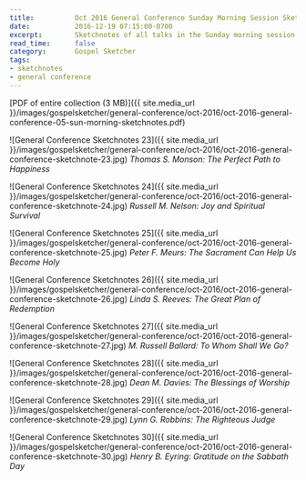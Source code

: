 ```yaml
---
title:          Oct 2016 General Conference Sunday Morning Session Sketchnotes
date:           2016-12-19 07:15:00-0700
excerpt:        Sketchnotes of all talks in the Sunday morning session from Oct 2016 LDS General Conference
read_time:      false
category:       Gospel Sketcher
tags:
- sketchnotes
- general conference
---
```


[PDF of entire collection (3 MB)]({{ site.media_url }}/images/gospelsketcher/general-conference/oct-2016/oct-2016-general-conference-05-sun-morning-sketchnotes.pdf)

![General Conference Sketchnotes 23]({{ site.media_url }}/images/gospelsketcher/general-conference/oct-2016/oct-2016-general-conference-sketchnote-23.jpg)
_Thomas S. Monson: The Perfect Path to Happiness_

![General Conference Sketchnotes 24]({{ site.media_url }}/images/gospelsketcher/general-conference/oct-2016/oct-2016-general-conference-sketchnote-24.jpg)
_Russell M. Nelson: Joy and Spiritual Survival_

![General Conference Sketchnotes 25]({{ site.media_url }}/images/gospelsketcher/general-conference/oct-2016/oct-2016-general-conference-sketchnote-25.jpg)
_Peter F. Meurs: The Sacrament Can Help Us Become Holy_

![General Conference Sketchnotes 26]({{ site.media_url }}/images/gospelsketcher/general-conference/oct-2016/oct-2016-general-conference-sketchnote-26.jpg)
_Linda S. Reeves: The Great Plan of Redemption_

![General Conference Sketchnotes 27]({{ site.media_url }}/images/gospelsketcher/general-conference/oct-2016/oct-2016-general-conference-sketchnote-27.jpg)
_M. Russell Ballard: To Whom Shall We Go?_

![General Conference Sketchnotes 28]({{ site.media_url }}/images/gospelsketcher/general-conference/oct-2016/oct-2016-general-conference-sketchnote-28.jpg)
_Dean M. Davies: The Blessings of Worship_

![General Conference Sketchnotes 29]({{ site.media_url }}/images/gospelsketcher/general-conference/oct-2016/oct-2016-general-conference-sketchnote-29.jpg)
_Lynn G. Robbins: The Righteous Judge_

![General Conference Sketchnotes 30]({{ site.media_url }}/images/gospelsketcher/general-conference/oct-2016/oct-2016-general-conference-sketchnote-30.jpg)
_Henry B. Eyring: Gratitude on the Sabbath Day_
